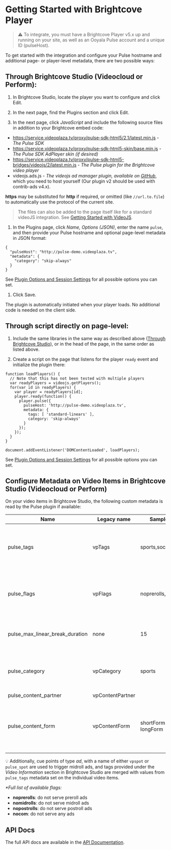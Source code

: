 # Getting Started with Brightcove Player

>:warning: To integrate, you must have a Brightcove Player v5.x up and running on your site, as well as an Ooyala Pulse account and a unique ID (pulseHost).

To get started with the integration and configure your Pulse hostname and additional page- or player-level metadata, there are two possible ways:

## <a name="bc-studio"></a>Through Brightcove Studio (Videocloud or Perform):

1. In Brightcove Studio, locate the player you want to configure and click Edit.

1. In the next page, find the Plugins section and click Edit.

1. In the next page, click _JavaScript_ and include the following source files in addition to your Brightcove embed code:
  - https://service.videoplaza.tv/proxy/pulse-sdk-html5/2.1/latest.min.js - _The Pulse SDK_
  - https://service.videoplaza.tv/proxy/pulse-sdk-html5-skin/base.min.js - _The Pulse SDK AdPlayer skin (if desired)_
  - https://service.videoplaza.tv/proxy/pulse-sdk-html5-bridges/videojs/2/latest.min.js - _The Pulse plugin for the Brightcove video player_
  - videojs.ads.js - _The videojs ad manager plugin, available on [GitHub](https://github.com/videojs/videojs-contrib-ads)_, which you need to host yourself (Our plugin v2 should be used with contrib-ads v4.x).

  **https** may be substituted for **http** if required, or omitted (like `//url.to.file`) to automatically use the protocol of the current site.

  > The files can also be added to the page itself like for a standard videoJS integration. See [Getting Started with VideoJS](videojs-getting-started.md).

1. In the Plugins page, click _Name, Options (JSON)_, enter the name `pulse`, and then provide your Pulse hostname and optional page-level metadata in JSON format:
  ```
  {
    "pulseHost": "http://pulse-demo.videoplaza.tv",
    "metadata": {
      "category": "skip-always"
    }
  }
  ```
  See [Plugin Options and Session Settings](options-settings.md) for all possible options you can set.

1. Click Save.

The plugin is automatically initiated when your player loads. No additional code is needed on the client side.

## Through script directly on page-level:

1. Include the same libraries in the same way as described above ([Through Brightcove Studio](#bc-studio)), or in the head of the page, in the same order as listed above.

2. Create a script on the page that listens for the player `ready` event and initialize the plugin there:
  ```
  function loadPlayers() {
    // Note that this has not been tested with multiple players
    var readyPlayers = videojs.getPlayers();
    for(var id in readyPlayers) {
      var player = readyPlayers[id];
      player.ready(function() {
        player.pulse({
          pulseHost: 'http://pulse-demo.videoplaza.tv',
          metadata: {
            tags: [ 'standard-linears' ],
            category: 'skip-always'
          }
        });
      });
    }
  }

  document.addEventListener('DOMContentLoaded', loadPlayers);
  ```
  See [Plugin Options and Session Settings](options-settings.md) for all possible options you can set.

## Configure Metadata on Video Items in Brightcove Studio (Videocloud or Perform)

On your video items in Brightcove Studio, the following custom metadata is read by the Pulse plugin if available:

| Name       	| Legacy name 	| Sample input                     	| Description                      	|
|------------	|-------------	|----------------------------------	|----------------------------------	|
| pulse_tags    | vpTags       	| sports,soccer,europe            	| Matched against tag targeting rules set up in Pulse; comma separated.  	|
| pulse_flags	| vpFlags      	| noprerolls,nocom*                   	| Prevents certain ad types from being served; comma separated.|
| pulse_max_linear_break_duration	| none      	| 15                	| Maximum linear ad break duration in seconds.|
| pulse_category| vpCategory   	| sports                         	| Selects alternate ad insertion policies configured in Pulse.	|
| pulse_content_partner| vpContentPartner|                          |                                  	|
| pulse_content_form| vpContentForm	| shortForm _or_ longForm               | Selects ad insertion policies configured in Pulse for short/long form content.	|

:bulb: Additionally, cue points of type _ad_, with a name of either `vpspot` or `pulse_spot` are used to trigger midroll ads, and tags provided under the _Video Information_ section in Brightcove Studio are merged with values from `pulse_tags` metadata set on the individual video items.

_*Full list of available flags:_
- **noprerolls**: do not serve preroll ads
- **nomidrolls**: do not serve midroll ads
- **nopostrolls**: do not serve postroll ads
- **nocom**: do not serve any ads


## API Docs
The full API docs are available in the [API Documentation](videojs-pulse.md).
